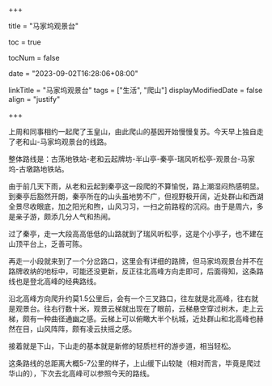 +++

title = "马家坞观景台"

toc = true

tocNum = false

date = "2023-09-02T16:28:06+08:00"

linkTitle = "马家坞观景台"
tags = ["生活", "爬山"]
displayModifiedDate = false
align = "justify"

+++



上周和同事相约一起爬了玉皇山，由此爬山的基因开始慢慢复苏。今天早上独自走了老和山-马家坞观景台的线路。

整体路线是：古荡地铁站-老和云起牌坊-半山亭-秦亭-瑞风听松亭-观景台-马家坞-古墩路地铁站。

由于前几天下雨，从老和云起到秦亭这一段爬的不算愉悦，路上潮湿闷热感明显。到秦亭后豁然开朗，秦亭所在的山头虽地势不广，但视野极开阔，近处群山和西湖全景尽收眼底，加之阳光和煦，山风习习，一扫之前路程的沉闷。由于是周六，多是亲子游，颇添几分人气和热闹。

过了秦亭，走一大段高高低低的山路就到了瑞风听松亭，这是个小亭子，也不建在山顶平台上，乏善可陈。

再走一小段就来到了一个分岔路口，这里会有详细的路牌，但马家坞观景台并不在路牌收纳的地标中，可能还没更新，反正往北高峰方向走即可，后面得知，这条路线也是登北高峰的经典路线。

沿北高峰方向爬升约莫1.5公里后，会有一个三叉路口，往左就是北高峰，往右就是观景台。往右行数十米，观景云梯就出现在了眼前，云梯悬空穿过树木，走上云梯，颇有一种曲径通幽之感。云梯上可以俯瞰大半个杭城，近处群山和北高峰也赫然在目，山风阵阵，颇有凌云扶摇之感。

接着就是下山，下山走的基本就是新修的轻质栏杆的游步道，相当轻松。

这条路线的总距离大概5-7公里的样子，上山缓下山较陡（相对而言，毕竟是爬过华山的），下次去北高峰可以参照今天的路线。

